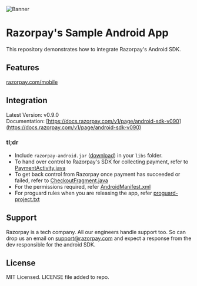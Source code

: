 ![Banner](https://rzp-mobile.s3.amazonaws.com/images/android-readme.png)

# Razorpay's Sample Android App

This repository demonstrates how to integrate Razorpay's Android SDK.

## Features

[razorpay.com/mobile](https://razorpay.com/mobile)

## Integration

Latest Version: v0.9.0    
Documentation: [https://docs.razorpay.com/v1/page/android-sdk-v090](https://docs.razorpay.com/v1/page/android-sdk-v090)

### tl;dr

- Include `razorpay-android.jar` ([download](http://downloads.razorpay.com/0.9.0/razorpay-android.jar)) in your `libs` folder.
- To hand over control to Razorpay's SDK for collecting payment, refer to [PaymentActivity.java](https://github.com/razorpay/razorpay-android-sample-app/blob/master/src/main/java/com/razorpay/sampleapp/PaymentActivity.java)
- To get back control from Razorpay once payment has succeeded or failed, refer to [CheckoutFragment.java](https://github.com/razorpay/razorpay-android-sample-app/blob/master/src/main/java/com/razorpay/sampleapp/CheckoutFragment.java)
- For the permissions required, refer [AndroidManifest.xml](https://github.com/razorpay/razorpay-android-sample-app/blob/master/src/main/AndroidManifest.xml)
- For proguard rules when you are releasing the app, refer [proguard-project.txt](https://github.com/razorpay/razorpay-android-sample-app/blob/master/proguard-project.txt)

## Support

Razorpay is a tech company. All our engineers handle support too. So can drop us an email on support@razorpay.com and expect a response from the dev responsible for the android SDK.

## License

MIT Licensed. LICENSE file added to repo.
